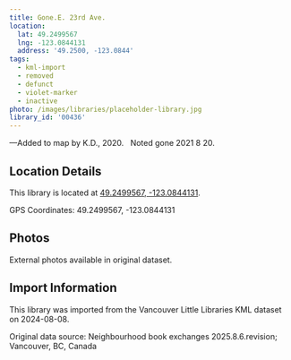 ```yaml
---
title: Gone.E. 23rd Ave.
location:
  lat: 49.2499567
  lng: -123.0844131
  address: '49.2500, -123.0844'
tags:
  - kml-import
  - removed
  - defunct
  - violet-marker
  - inactive
photo: /images/libraries/placeholder-library.jpg
library_id: '00436'
---
```

—Added to map by K.D., 2020.  
Noted gone 2021 8 20.

## Location Details

This library is located at [49.2499567, -123.0844131](https://www.google.com/maps?q=49.2499567,-123.0844131).

GPS Coordinates: 49.2499567, -123.0844131

## Photos

External photos available in original dataset.

## Import Information

This library was imported from the Vancouver Little Libraries KML dataset on 2024-08-08.

Original data source: Neighbourhood book exchanges 2025.8.6.revision; Vancouver, BC, Canada

